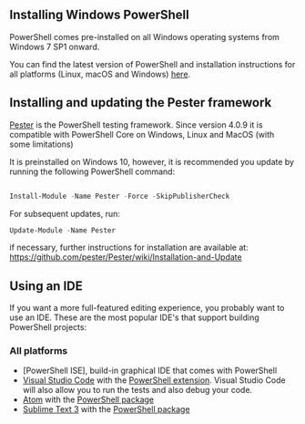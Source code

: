 ## Installing Windows PowerShell

PowerShell comes pre-installed on all Windows operating systems from Windows 7 SP1 onward.

You can find the latest version of PowerShell and installation instructions for all platforms (Linux, macOS and Windows) [here](https://github.com/PowerShell/PowerShell/blob/master/README.md#get-powershell).

## Installing and updating the Pester framework

[Pester](https://github.com/pester/Pester) is the PowerShell testing framework.  Since version 4.0.9 it is compatible with PowerShell Core on Windows, Linux and MacOS (with some limitations)

It is preinstalled on Windows 10, however, it is recommended you update by running the following PowerShell command:

```PowerShell

Install-Module -Name Pester -Force -SkipPublisherCheck

```
For subsequent updates, run:

``` PowerShell
Update-Module -Name Pester
```
if necessary, further instructions for installation are available at: https://github.com/pester/Pester/wiki/Installation-and-Update

## Using an IDE

If you want a more full-featured editing experience, you probably want to use an IDE. These are the most popular IDE's that support building PowerShell projects:

### All platforms
* [PowerShell ISE], build-in graphical IDE that comes with PowerShell
* [Visual Studio Code](https://code.visualstudio.com/download) with the [PowerShell extension](https://marketplace.visualstudio.com/items?itemName=ms-vscode.PowerShell).  Visual Studio Code will also allow you to run the tests and also debug your code.
* [Atom](https://atom.io/) with the [PowerShell package](https://atom.io/packages/language-powershell)
* [Sublime Text 3](https://www.sublimetext.com/3) with the [PowerShell package](https://packagecontrol.io/packages/PowerShell)
